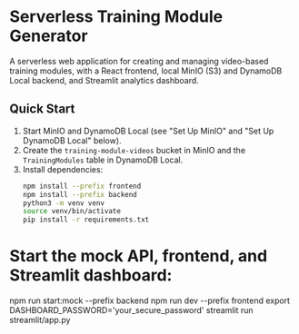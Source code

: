 # Serverless Training Module Generator

A serverless web application for creating and managing video-based training modules, with a React frontend, local MinIO (S3) and DynamoDB Local backend, and Streamlit analytics dashboard.

## Quick Start
1. Start MinIO and DynamoDB Local (see "Set Up MinIO" and "Set Up DynamoDB Local" below).
2. Create the `training-module-videos` bucket in MinIO and the `TrainingModules` table in DynamoDB Local.
3. Install dependencies:
   ```bash
   npm install --prefix frontend
   npm install --prefix backend
   python3 -m venv venv
   source venv/bin/activate
   pip install -r requirements.txt

# Start the mock API, frontend, and Streamlit dashboard:
   npm run start:mock --prefix backend
   npm run dev --prefix frontend
   export DASHBOARD_PASSWORD='your_secure_password'
   streamlit run streamlit/app.py


